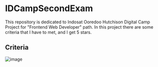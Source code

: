 # IDCampSecondExam
This repository is dedicated to Indosat Ooredoo Hutchison Digital Camp Project for "Frontend Web Developer" path. In this project there are some criteria that I have to met, and I get 5 stars.
<br>
## Criteria
![image](https://user-images.githubusercontent.com/40969170/184443556-7eb0d20e-83f9-4d32-80ce-9b008740f947.png)
